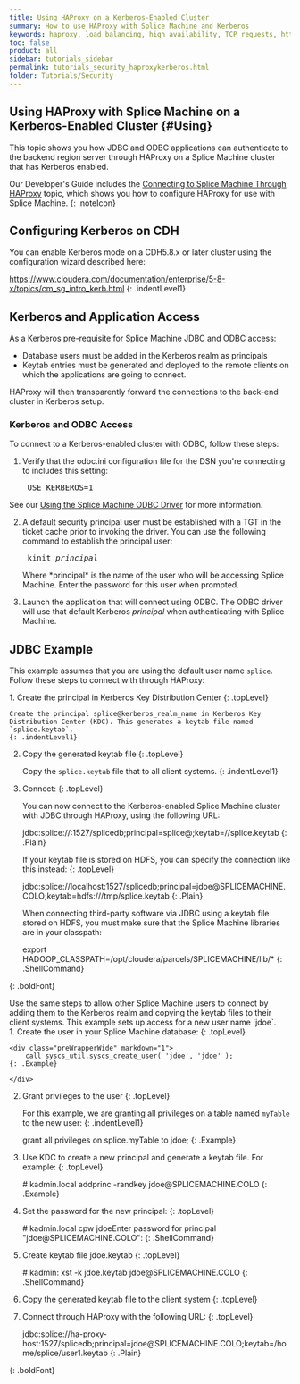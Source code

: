 ```yaml
---
title: Using HAProxy on a Kerberos-Enabled Cluster
summary: How to use HAProxy with Splice Machine and Kerberos
keywords: haproxy, load balancing, high availability, TCP requests, http requests, client requests, kerberos
toc: false
product: all
sidebar: tutorials_sidebar
permalink: tutorials_security_haproxykerberos.html
folder: Tutorials/Security
---
```

<section>
<div class="TopicContent" data-swiftype-index="true" markdown="1">

# Using HAProxy with Splice Machine on a Kerberos-Enabled Cluster   {#Using}

This topic shows you how JDBC and ODBC applications can authenticate to the backend region server
through HAProxy on a Splice Machine cluster that has Kerberos enabled.

Our Developer's Guide includes the [Connecting to Splice Machine Through HAProxy](tutorials_connect_haproxy.html) topic, which shows you how to configure HAProxy for use with Splice Machine.
{: .noteIcon}

## Configuring Kerberos on CDH

You can enable Kerberos mode on a CDH5.8.x or later cluster using the
configuration wizard described here:

<a href="https://www.cloudera.com/documentation/enterprise/5-8-x/topics/cm_sg_intro_kerb.html" target="_blank">https://www.cloudera.com/documentation/enterprise/5-8-x/topics/cm_sg_intro_kerb.html</a>
{: .indentLevel1}


## Kerberos and Application Access
As a Kerberos pre-requisite for Splice Machine JDBC and ODBC access:

* Database users must be added in the Kerberos realm as principals
* Keytab entries must be generated and deployed to the remote clients on
  which the applications are going to connect.

HAProxy will then transparently forward the connections to the back-end
cluster in Kerberos setup.

### Kerberos and ODBC Access
To connect to a Kerberos-enabled cluster with ODBC, follow these steps:

1. Verify that the odbc.ini configuration file for the DSN you're connecting to
  includes this setting:

    <div class="preWrapperWide" markdown="0"><pre class="Example">
    USE_KERBEROS=1</pre>
    </div>
  See our [Using the Splice Machine ODBC Driver](tutorials_connect_odbcinstall.html) for more information.

2. A default security principal user must be established with a TGT in the ticket
  cache prior to invoking the driver. You can use the following command to establish
  the principal user:

    <div class="preWrapperWide" markdown="0"><pre class="ShellCommand">
    kinit <em>principal</em></pre>
    </div>
    Where *principal* is the name of the user who will be accessing Splice Machine.
    Enter the password for this user when prompted.

3. Launch the application that will connect using ODBC. The ODBC driver will use
  that default Kerberos *principal* when authenticating with Splice Machine.

## JDBC Example

This example assumes that you are using the default user name `splice`.
Follow these steps to connect with through HAProxy:

<div class="opsStepsList" markdown="1">
1.  Create the principal in Kerberos Key Distribution Center
    {: .topLevel}

    Create the principal splice@kerberos_realm_name in Kerberos Key
    Distribution Center (KDC). This generates a keytab file named
    `splice.keytab`.
    {: .indentLevel1}

2.  Copy the generated keytab file
    {: .topLevel}

    Copy the `splice.keytab` file that to all client systems.
    {: .indentLevel1}

3.  Connect:
    {: .topLevel}

    You can now connect to the Kerberos-enabled Splice Machine cluster with JDBC
    through HAProxy, using the following URL:

    <div class="preWrapperWide" markdown="1">
        jdbc:splice://<haproxy_host>:1527/splicedb;principal=splice@<realm_name>;keytab=/<path>/splice.keytab
    {: .Plain}
    </div>

    If your keytab file is stored on HDFS, you can specify the connection like this instead:
    {: .topLevel}
    <div class="preWrapperWide" markdown="1">
        jdbc:splice://localhost:1527/splicedb;principal=jdoe@SPLICEMACHINE.COLO;keytab=hdfs:///tmp/splice.keytab
    {: .Plain}
    </div>

    When connecting third-party software via JDBC using a keytab file stored on HDFS, you must make sure that the Splice Machine libraries are in your classpath:
    <div class="preWrapperWide" markdown="1">
        export HADOOP_CLASSPATH=/opt/cloudera/parcels/SPLICEMACHINE/lib/*
    {: .ShellCommand}
    </div>
{: .boldFont}

</div>
Use the same steps to allow other Splice Machine users to connect by
adding them to the Kerberos realm and copying the keytab files to their
client systems. This example sets up access for a new user name `jdoe`.

<div class="opsStepsList" markdown="1">
1.  Create the user in your Splice Machine database:
    {: .topLevel}

    <div class="preWrapperWide" markdown="1">
        call syscs_util.syscs_create_user( 'jdoe', 'jdoe' );
    {: .Example}

    </div>

2.  Grant privileges to the user
    {: .topLevel}

    For this example, we are granting all privileges on a table named
    `myTable` to the new user:
    {: .indentLevel1}

    <div class="preWrapperWide" markdown="1">
        grant all privileges on splice.myTable to jdoe;
    {: .Example}

    </div>

3.  Use KDC to create a new principal and generate a keytab file. For
    example:
    {: .topLevel}

    <div class="preWrapperWide" markdown="1">
        # kadmin.local addprinc -randkey jdoe@SPLICEMACHINE.COLO
    {: .Example}

    </div>

4.  Set the password for the new principal:
    {: .topLevel}

    <div class="preWrapperWide" markdown="1">
        # kadmin.local cpw jdoeEnter password for principal "jdoe@SPLICEMACHINE.COLO":
    {: .ShellCommand}

    </div>

5.  Create keytab file jdoe.keytab
    {: .topLevel}

    <div class="preWrapperWide" markdown="1">
        # kadmin: xst -k jdoe.keytab jdoe@SPLICEMACHINE.COLO
    {: .ShellCommand}

    </div>

6.  Copy the generated keytab file to the client system
    {: .topLevel}

7.  Connect through HAProxy with the following URL:
    {: .topLevel}

    <div class="preWrapperWide" markdown="1">
        jdbc:splice://ha-proxy-host:1527/splicedb;principal=jdoe@SPLICEMACHINE.COLO;keytab=/home/splice/user1.keytab
    {: .Plain}

    </div>
{: .boldFont}

</div>
</div>
</section>
